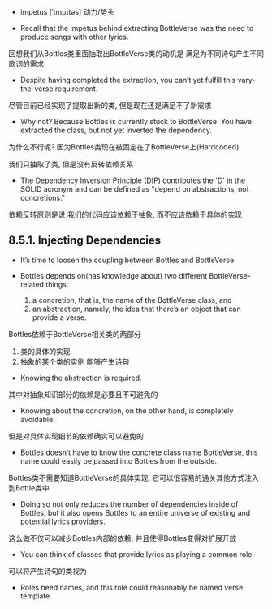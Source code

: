 + impetus [ˈɪmpɪtəs]  动力/势头

+ Recall that the impetus behind extracting BottleVerse was the need to produce songs with other lyrics.

回想我们从Bottles类里面抽取出BottleVerse类的动机是 满足为不同诗句产生不同歌词的需求

+ Despite having completed the extraction, you can’t yet fulfill this vary-the-verse requirement.

尽管目前已经实现了提取出新的类, 但是现在还是满足不了新需求

+ Why not? Because Bottles is currently stuck to BottleVerse. You have extracted the class, but not yet inverted the dependency.

为什么不行呢? 因为Bottles类现在被固定在了BottleVerse上(Hardcoded)

我们只抽取了类, 但是没有反转依赖关系

+ The Dependency Inversion Principle (DIP) contributes the 'D' in the SOLID acronym and can be defined as "depend on abstractions, not concretions."

依赖反转原则是说 我们的代码应该依赖于抽象, 而不应该依赖于具体的实现

## 8.5.1. Injecting Dependencies

+ It’s time to loosen the coupling between Bottles and BottleVerse.

+ Bottles depends on(has knowledge about) two different BottleVerse-related things:
    1. a concretion, that is, the name of the BottleVerse class, and
    2. an abstraction, namely, the idea that there’s an object that can provide a verse.

Bottles依赖于BottleVerse相关类的两部分

1. 类的具体的实现
2. 抽象的某个类的实例 能够产生诗句

+ Knowing the abstraction is required.

其中对抽象知识部分的依赖是必要且不可避免的

+ Knowing about the concretion, on the other hand, is completely avoidable.

但是对具体实现细节的依赖确实可以避免的

+ Bottles doesn’t have to know the concrete class name BottleVerse, this name could easily be passed into Bottles from the outside.

Bottles类不需要知道BottleVerse的具体实现, 它可以很容易的通关其他方式注入到Bottle类中

+ Doing so not only reduces the number of dependencies inside of Bottles, but it also opens Bottles to an entire universe of existing and potential lyrics providers.

这么做不仅可以减少Bottles内部的依赖, 并且使得Bottles变得对扩展开放

+ You can think of classes that provide lyrics as playing a common role.

可以将产生诗句的类视为

+ Roles need names, and this role could reasonably be named verse template.


